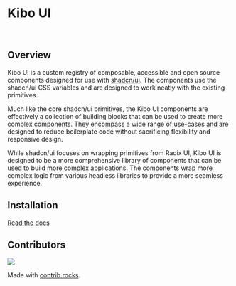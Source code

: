 # Kibo UI

<div>
  <img src="https://img.shields.io/npm/dy/kibo-ui" alt="" />
  <img src="https://img.shields.io/npm/v/kibo-ui" alt="" />
  <img src="https://img.shields.io/github/license/haydenbleasel/kibo" alt="" />
</div>

## Overview

Kibo UI is a custom registry of composable, accessible and open source components designed for use with [shadcn/ui](https://ui.shadcn.com/). The components use the shadcn/ui CSS variables and are designed to work neatly with the existing primitives.

Much like the core shadcn/ui primitives, the Kibo UI components are effectively a collection of building blocks that can be used to create more complex components. They encompass a wide range of use-cases and are designed to reduce boilerplate code without sacrificing flexibility and responsive design.

While shadcn/ui focuses on wrapping primitives from Radix UI, Kibo UI is designed to be a more comprehensive library of components that can be used to build more complex applications. The components wrap more complex logic from various headless libraries to provide a more seamless experience.

## Installation

[Read the docs](https://www.kibo-ui.com/)

## Contributors

<a href="https://github.com/haydenbleasel/kibo/graphs/contributors">
  <img src="https://contrib.rocks/image?repo=haydenbleasel/kibo" />
</a>

Made with [contrib.rocks](https://contrib.rocks).
